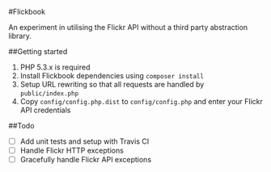 #Flickbook

An experiment in utilising the Flickr API without a third party abstraction library.

##Getting started

1. PHP 5.3.x is required
2. Install Flickbook dependencies using `composer install`
3. Setup URL rewriting so that all requests are handled by `public/index.php`
4. Copy `config/config.php.dist` to `config/config.php` and enter your Flickr API credentials

##Todo

- [ ] Add unit tests and setup with Travis CI
- [ ] Handle Flickr HTTP exceptions
- [ ] Gracefully handle Flickr API exceptions